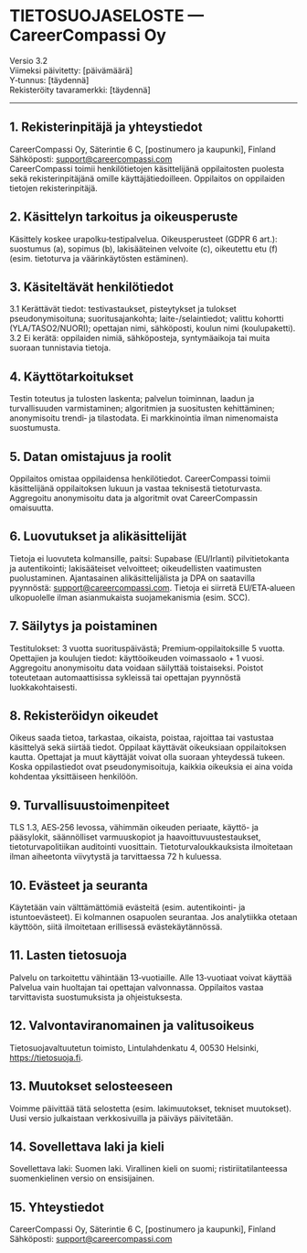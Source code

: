 # TIETOSUOJASELOSTE — CareerCompassi Oy

Versio 3.2  
Viimeksi päivitetty: [päivämäärä]  
Y‑tunnus: [täydennä]  
Rekisteröity tavaramerkki: [täydennä]

---

## 1. Rekisterinpitäjä ja yhteystiedot
CareerCompassi Oy, Säterintie 6 C, [postinumero ja kaupunki], Finland  
Sähköposti: support@careercompassi.com  
CareerCompassi toimii henkilötietojen käsittelijänä oppilaitosten puolesta sekä rekisterinpitäjänä omille käyttäjätiedoilleen. Oppilaitos on oppilaiden tietojen rekisterinpitäjä.

## 2. Käsittelyn tarkoitus ja oikeusperuste
Käsittely koskee urapolku‑testipalvelua. Oikeusperusteet (GDPR 6 art.): suostumus (a), sopimus (b), lakisääteinen velvoite (c), oikeutettu etu (f) (esim. tietoturva ja väärinkäytösten estäminen).

## 3. Käsiteltävät henkilötiedot
3.1 Kerättävät tiedot: testivastaukset, pisteytykset ja tulokset pseudonymisoituna; suoritusajankohta; laite-/selaintiedot; valittu kohortti (YLA/TASO2/NUORI); opettajan nimi, sähköposti, koulun nimi (koulupaketti).  
3.2 Ei kerätä: oppilaiden nimiä, sähköposteja, syntymäaikoja tai muita suoraan tunnistavia tietoja.

## 4. Käyttötarkoitukset
Testin toteutus ja tulosten laskenta; palvelun toiminnan, laadun ja turvallisuuden varmistaminen; algoritmien ja suositusten kehittäminen; anonymisoitu trendi‑ ja tilastodata. Ei markkinointia ilman nimenomaista suostumusta.

## 5. Datan omistajuus ja roolit
Oppilaitos omistaa oppilaidensa henkilötiedot. CareerCompassi toimii käsittelijänä oppilaitoksen lukuun ja vastaa teknisestä tietoturvasta. Aggregoitu anonymisoitu data ja algoritmit ovat CareerCompassin omaisuutta.

## 6. Luovutukset ja alikäsittelijät
Tietoja ei luovuteta kolmansille, paitsi: Supabase (EU/Irlanti) pilvitietokanta ja autentikointi; lakisääteiset velvoitteet; oikeudellisten vaatimusten puolustaminen. Ajantasainen alikäsittelijälista ja DPA on saatavilla pyynnöstä: support@careercompassi.com. Tietoja ei siirretä EU/ETA‑alueen ulkopuolelle ilman asianmukaista suojamekanismia (esim. SCC).

## 7. Säilytys ja poistaminen
Testitulokset: 3 vuotta suorituspäivästä; Premium‑oppilaitoksille 5 vuotta. Opettajien ja koulujen tiedot: käyttöoikeuden voimassaolo + 1 vuosi. Aggregoitu anonymisoitu data voidaan säilyttää toistaiseksi. Poistot toteutetaan automaattisissa sykleissä tai opettajan pyynnöstä luokkakohtaisesti.

## 8. Rekisteröidyn oikeudet
Oikeus saada tietoa, tarkastaa, oikaista, poistaa, rajoittaa tai vastustaa käsittelyä sekä siirtää tiedot. Oppilaat käyttävät oikeuksiaan oppilaitoksen kautta. Opettajat ja muut käyttäjät voivat olla suoraan yhteydessä tukeen. Koska oppilastiedot ovat pseudonymisoituja, kaikkia oikeuksia ei aina voida kohdentaa yksittäiseen henkilöön.

## 9. Turvallisuustoimenpiteet
TLS 1.3, AES‑256 levossa, vähimmän oikeuden periaate, käyttö- ja pääsylokit, säännölliset varmuuskopiot ja haavoittuvuustestaukset, tietoturvapolitiikan auditointi vuosittain. Tietoturvaloukkauksista ilmoitetaan ilman aiheetonta viivytystä ja tarvittaessa 72 h kuluessa.

## 10. Evästeet ja seuranta
Käytetään vain välttämättömiä evästeitä (esim. autentikointi- ja istuntoevästeet). Ei kolmannen osapuolen seurantaa. Jos analytiikka otetaan käyttöön, siitä ilmoitetaan erillisessä evästekäytännössä.

## 11. Lasten tietosuoja
Palvelu on tarkoitettu vähintään 13‑vuotiaille. Alle 13‑vuotiaat voivat käyttää Palvelua vain huoltajan tai opettajan valvonnassa. Oppilaitos vastaa tarvittavista suostumuksista ja ohjeistuksesta.

## 12. Valvontaviranomainen ja valitusoikeus
Tietosuojavaltuutetun toimisto, Lintulahdenkatu 4, 00530 Helsinki, https://tietosuoja.fi.

## 13. Muutokset selosteeseen
Voimme päivittää tätä selostetta (esim. lakimuutokset, tekniset muutokset). Uusi versio julkaistaan verkkosivuilla ja päiväys päivitetään.

## 14. Sovellettava laki ja kieli
Sovellettava laki: Suomen laki. Virallinen kieli on suomi; ristiriitatilanteessa suomenkielinen versio on ensisijainen.

## 15. Yhteystiedot
CareerCompassi Oy, Säterintie 6 C, [postinumero ja kaupunki], Finland  
Sähköposti: support@careercompassi.com



